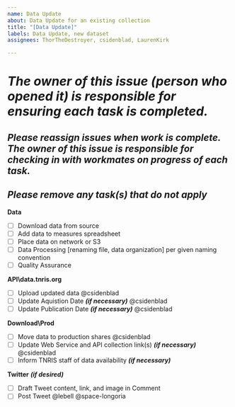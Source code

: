 ```yaml
---
name: Data Update
about: Data Update for an existing collection
title: "[Data Update]"
labels: Data Update, new dataset
assignees: ThorTheDestroyer, csidenblad, LaurenKirk

---
```


# ***The owner of this issue (person who opened it) is responsible for ensuring each task is completed.***
## ***Please reassign issues when work is complete. The owner of this issue is responsible for checking in with workmates on progress of each task.***
## ***Please remove any task(s) that do not apply***

**Data**
- [ ] Download data from source
- [ ] Add data to measures spreadsheet
- [ ] Place data on network or S3
- [ ] Data Processing [renaming file, data organization] per given naming convention
- [ ] Quality Assurance

**API\data.tnris.org**
- [ ] Upload updated data @csidenblad
- [ ] Update Aquistion Date ***(if necessary)*** @csidenblad
- [ ] Update Publication Date ***(if necessary)*** @csidenblad
	
**Download\Prod**
- [ ] Move data to production shares @csidenblad
- [ ] Update Web Service and API collection link(s) ***(if necessary)*** @csidenblad
- [ ] Inform TNRIS staff of data availability ***(if necessary)***

**Twitter** ***(if desired)***
- [ ] Draft Tweet content, link, and image in Comment 
- [ ] Post Tweet @lebell @space-longoria
